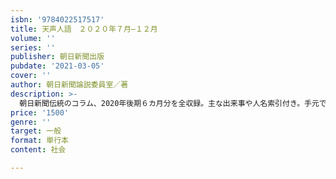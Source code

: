```yaml
---
isbn: '9784022517517'
title: 天声人語　２０２０年７月―１２月
volume: ''
series: ''
publisher: 朝日新聞出版
pubdate: '2021-03-05'
cover: ''
author: 朝日新聞論説委員室／著
description: >-
  朝日新聞伝統のコラム、2020年後期６カ月分を全収録。主な出来事や人名索引付き。手元での愛読、受験・就活の参考書に。安倍首相辞任、菅内閣発足。九州、東北で記録的大雨。流行語大賞に「３密」。李登輝さん、筒美京平さん、小柴昌俊さん逝去……。
price: '1500'
genre: ''
target: 一般
format: 単行本
content: 社会

---
```

